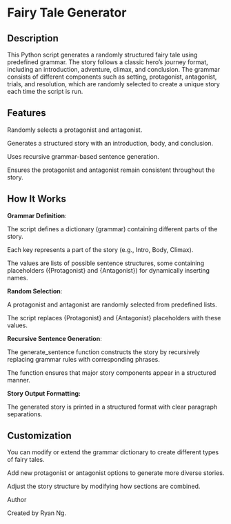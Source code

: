 # **Fairy Tale Generator**

## **Description**

This Python script generates a randomly structured fairy tale using predefined grammar. The story follows a classic hero’s journey format, including an introduction, adventure, climax, and conclusion. The grammar consists of different components such as setting, protagonist, antagonist, trials, and resolution, which are randomly selected to create a unique story each time the script is run.

## **Features**

Randomly selects a protagonist and antagonist.

Generates a structured story with an introduction, body, and conclusion.

Uses recursive grammar-based sentence generation.

Ensures the protagonist and antagonist remain consistent throughout the story.

## **How It Works**

**Grammar Definition**:

The script defines a dictionary (grammar) containing different parts of the story.

Each key represents a part of the story (e.g., Intro, Body, Climax).

The values are lists of possible sentence structures, some containing placeholders ({Protagonist} and {Antagonist}) for dynamically inserting names.

**Random Selection**:

A protagonist and antagonist are randomly selected from predefined lists.

The script replaces {Protagonist} and {Antagonist} placeholders with these values.

**Recursive Sentence Generation**:

The generate_sentence function constructs the story by recursively replacing grammar rules with corresponding phrases.

The function ensures that major story components appear in a structured manner.

**Story Output Formatting:**

The generated story is printed in a structured format with clear paragraph separations.

## **Customization**

You can modify or extend the grammar dictionary to create different types of fairy tales.

Add new protagonist or antagonist options to generate more diverse stories.

Adjust the story structure by modifying how sections are combined.

Author

Created by Ryan Ng.
